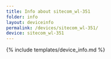 ```yaml
---
title: Info about sitecom_wl-351
folder: info
layout: deviceinfo
permalink: /devices/sitecom_wl-351/
device: sitecom_wl-351
---
```

{% include templates/device_info.md %}

